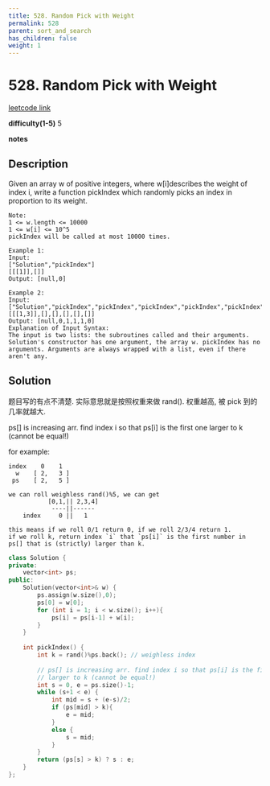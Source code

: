 ```yaml
---
title: 528. Random Pick with Weight
permalink: 528
parent: sort_and_search
has_children: false
weight: 1
---
```

# 528. Random Pick with Weight
[leetcode link](https://leetcode.com/problems/random-pick-with-weight/)

**difficulty(1-5)** 
5

**notes**   


## Description
Given an array w of positive integers, where w[i]describes the weight of index i, write a function pickIndex which randomly picks an index in proportion to its weight.
```
Note:
1 <= w.length <= 10000
1 <= w[i] <= 10^5
pickIndex will be called at most 10000 times.

Example 1:
Input: 
["Solution","pickIndex"]
[[[1]],[]]
Output: [null,0]

Example 2:
Input: 
["Solution","pickIndex","pickIndex","pickIndex","pickIndex","pickIndex"]
[[[1,3]],[],[],[],[],[]]
Output: [null,0,1,1,1,0]
Explanation of Input Syntax:
The input is two lists: the subroutines called and their arguments. Solution's constructor has one argument, the array w. pickIndex has no arguments. Arguments are always wrapped with a list, even if there aren't any.
```


## Solution

题目写的有点不清楚. 实际意思就是按照权重来做 rand(). 权重越高, 被 pick 到的几率就越大.

        
ps[] is increasing arr. find index i so that ps[i] is the first one larger to k (cannot be equal!) 

for example:
```
index    0    1 
  w    [ 2,   3 ]
 ps    [ 2,   5 ]

we can roll weighless rand()%5, we can get 
           [0,1,|| 2,3,4]
            ----||------
    index     0 ||   1 

this means if we roll 0/1 return 0, if we roll 2/3/4 return 1. 
if we roll k, return index `i` that `ps[i]` is the first number in ps[] that is (strictly) larger than k. 

```

```c++
class Solution {
private: 
    vector<int> ps;
public:
    Solution(vector<int>& w) {
        ps.assign(w.size(),0);
        ps[0] = w[0];
        for (int i = 1; i < w.size(); i++){
            ps[i] = ps[i-1] + w[i];
        }
    }
    
    int pickIndex() {
        int k = rand()%ps.back(); // weighless index
        
        // ps[] is increasing arr. find index i so that ps[i] is the first one
        // larger to k (cannot be equal!) 
        int s = 0, e = ps.size()-1;
        while (s+1 < e) {
            int mid = s + (e-s)/2;
            if (ps[mid] > k){
                e = mid;
            }
            else {
                s = mid;
            }
        }
        return (ps[s] > k) ? s : e;
    }
};
```

<!-- 
Default label
{: .label }

Blue label
{: .label .label-blue }

Stable
{: .label .label-green }

New release
{: .label .label-purple }

Coming soon
{: .label .label-yellow }

Deprecated
{: .label .label-red } -->
